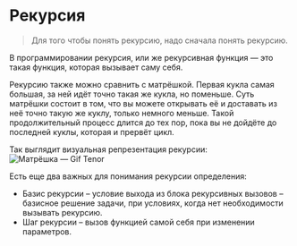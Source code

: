 # Рекурсия

> Для того чтобы понять рекурсию, надо сначала понять рекурсию.

В программировании рекурсия, или же рекурсивная функция — это такая функция, которая вызывает саму себя.

Рекурсию также можно сравнить с матрёшкой. Первая кукла самая большая, за ней идёт точно такая же кукла, но поменьше. Суть матрёшки состоит в том, что вы можете открывать её и доставать из неё точно такую же куклу, только немного меньше. Такой продолжительный процесс длится до тех пор, пока вы не дойдёте до последней куклы, которая и прервёт цикл.

Так выглядит визуальная репрезентация рекурсии:
![Матрёшка — Gif Tenor](https://miro.medium.com/v2/0*zqiIc2epyEfGXgOG)

Есть еще два важных для понимания рекурсии определения:
- Базис рекурсии – условие выхода из блока рекурсивных вызовов – базисное решение задачи, при условиях, когда нет необходимости вызывать рекурсию.
- Шаг рекурсии – вызов функцией самой себя при изменении параметров.
